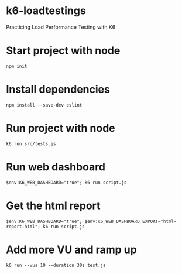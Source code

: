 # k6-loadtestings
Practicing Load Performance Testing with K6

# Start project with node

`npm init`

# Install dependencies

`npm install --save-dev eslint`

# Run project with node

`k6 run src/tests.js`

# Run web dashboard

`$env:K6_WEB_DASHBOARD="true"; k6 run script.js`

# Get the html report
```
$env:K6_WEB_DASHBOARD="true"; $env:K6_WEB_DASHBOARD_EXPORT="html-report.html"; k6 run script.js
```

# Add more VU and ramp up
`k6 run --vus 10 --duration 30s test.js`